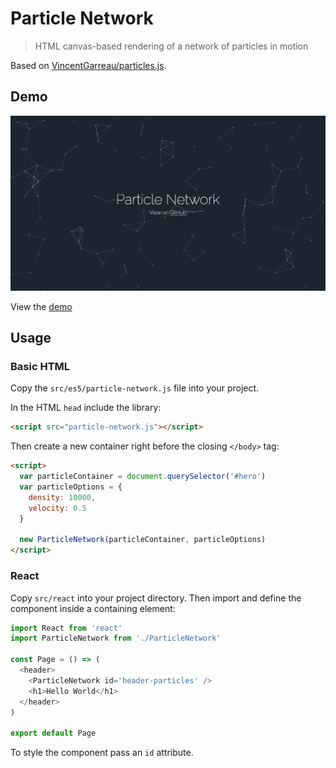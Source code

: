 # Particle Network

> HTML canvas-based rendering of a network of particles in motion

Based on [VincentGarreau/particles.js](https://github.com/VincentGarreau/particles.js/).

## Demo

[![View the Demo](https://github.com/chrislaskey/particle-network/blob/master/demo.png)](https://chrislaskey.github.io/particle-network/)

View the [demo](https://chrislaskey.github.io/particle-network/)

## Usage

### Basic HTML

Copy the `src/es5/particle-network.js` file into your project.

In the HTML `head` include the library:

```html
<script src="particle-network.js"></script>
```

Then create a new container right before the closing `</body>` tag:

```html
<script>
  var particleContainer = document.querySelector('#hero')
  var particleOptions = {
    density: 10000,
    velocity: 0.5
  }

  new ParticleNetwork(particleContainer, particleOptions)
</script>
```

### React

Copy `src/react` into your project directory. Then import and define the
component inside a containing element:

```javascript
import React from 'react'
import ParticleNetwork from './ParticleNetwork'

const Page = () => (
  <header>
    <ParticleNetwork id='header-particles' />
    <h1>Hello World</h1>
  </header>
)

export default Page
```

To style the component pass an `id` attribute.
